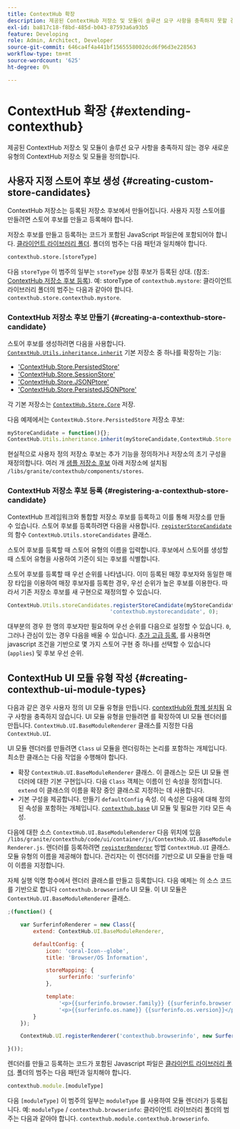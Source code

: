 ```yaml
---
title: ContextHub 확장
description: 제공된 ContextHub 저장소 및 모듈이 솔루션 요구 사항을 충족하지 못할 경우 새로운 유형의 ContextHub 저장소 및 모듈을 정의합니다
exl-id: ba817c18-f8bd-485d-b043-87593a6a93b5
feature: Developing
role: Admin, Architect, Developer
source-git-commit: 646ca4f4a441bf1565558002dcd6f96d3e228563
workflow-type: tm+mt
source-wordcount: '625'
ht-degree: 0%

---
```


# ContextHub 확장 {#extending-contexthub}

제공된 ContextHub 저장소 및 모듈이 솔루션 요구 사항을 충족하지 않는 경우 새로운 유형의 ContextHub 저장소 및 모듈을 정의합니다.

## 사용자 지정 스토어 후보 생성 {#creating-custom-store-candidates}

ContextHub 저장소는 등록된 저장소 후보에서 만들어집니다. 사용자 지정 스토어를 만들려면 스토어 후보를 만들고 등록해야 합니다.

저장소 후보를 만들고 등록하는 코드가 포함된 JavaScript 파일은에 포함되어야 합니다. [클라이언트 라이브러리 폴더](/help/implementing/developing/introduction/clientlibs.md). 폴더의 범주는 다음 패턴과 일치해야 합니다.

```xml
contexthub.store.[storeType]
```

다음 `storeType` 이 범주의 일부는 `storeType` 상점 후보가 등록된 상대. (참조: [ContextHub 저장소 후보 등록](#registering-a-contexthub-store-candidate)). 예: storeType of `contexthub.mystore`: 클라이언트 라이브러리 폴더의 범주는 다음과 같아야 합니다. `contexthub.store.contexthub.mystore`.

### ContextHub 저장소 후보 만들기 {#creating-a-contexthub-store-candidate}

스토어 후보를 생성하려면 다음을 사용합니다. [`ContextHub.Utils.inheritance.inherit`](contexthub-api.md#inherit-child-parent) 기본 저장소 중 하나를 확장하는 기능:

* [&#39;ContextHub.Store.PersistedStore&#39;](contexthub-api.md#contexthub-store-persistedstore)
* [&#39;ContextHub.Store.SessionStore&#39;](contexthub-api.md#contexthub-store-sessionstore)
* [&#39;ContextHub.Store.JSONPtore&#39;](contexthub-api.md#contexthub-store-jsonpstore)
* [&#39;ContextHub.Store.PersistedJSONPtore&#39;](contexthub-api.md#contexthub-store-persistedjsonpstore)

각 기본 저장소는 [`ContextHub.Store.Core`](contexthub-api.md#contexthub-store-core) 저장.

다음 예제에서는 `ContextHub.Store.PersistedStore` 저장소 후보:

```javascript
myStoreCandidate = function(){};
ContextHub.Utils.inheritance.inherit(myStoreCandidate,ContextHub.Store.PersistedStore);
```

현실적으로 사용자 정의 저장소 후보는 추가 기능을 정의하거나 저장소의 초기 구성을 재정의합니다. 여러 개 [샘플 저장소 후보](sample-stores.md) 아래 저장소에 설치됨 `/libs/granite/contexthub/components/stores`.

### ContextHub 저장소 후보 등록 {#registering-a-contexthub-store-candidate}

ContextHub 프레임워크와 통합할 저장소 후보를 등록하고 이를 통해 저장소를 만들 수 있습니다. 스토어 후보를 등록하려면 다음을 사용합니다. [`registerStoreCandidate`](contexthub-api.md#registerstorecandidate-store-storetype-priority-applies) 의 함수 `ContextHub.Utils.storeCandidates` 클래스.

스토어 후보를 등록할 때 스토어 유형의 이름을 입력합니다. 후보에서 스토어를 생성할 때 스토어 유형을 사용하여 기준이 되는 후보를 식별합니다.

스토어 후보를 등록할 때 우선 순위를 나타냅니다. 이미 등록된 매장 후보자와 동일한 매장 타입을 이용하여 매장 후보자를 등록한 경우, 우선 순위가 높은 후보를 이용한다. 따라서 기존 저장소 후보를 새 구현으로 재정의할 수 있습니다.

```javascript
ContextHub.Utils.storeCandidates.registerStoreCandidate(myStoreCandidate,
                                'contexthub.mystorecandidate', 0);
```

대부분의 경우 한 명의 후보자만 필요하며 우선 순위를 다음으로 설정할 수 있습니다. `0`, 그러나 관심이 있는 경우 다음을 배울 수 있습니다. [추가 고급 등록,](contexthub-api.md#registerstorecandidate-store-storetype-priority-applies) 를 사용하면 javascript 조건을 기반으로 몇 가지 스토어 구현 중 하나를 선택할 수 있습니다(`applies`) 및 후보 우선 순위.

## ContextHub UI 모듈 유형 작성 {#creating-contexthub-ui-module-types}

다음과 같은 경우 사용자 정의 UI 모듈 유형을 만듭니다. [contextHub와 함께 설치됨](sample-modules.md) 요구 사항을 충족하지 않습니다. UI 모듈 유형을 만들려면 를 확장하여 UI 모듈 렌더러를 만듭니다. `ContextHub.UI.BaseModuleRenderer` 클래스를 지정한 다음 `ContextHub.UI`.

UI 모듈 렌더러를 만들려면 `Class` ui 모듈을 렌더링하는 논리를 포함하는 개체입니다. 최소한 클래스는 다음 작업을 수행해야 합니다.

* 확장 `ContextHub.UI.BaseModuleRenderer` 클래스. 이 클래스는 모든 UI 모듈 렌더러에 대한 기본 구현입니다. 다음 `Class` 객체는 이름이 인 속성을 정의합니다. `extend` 이 클래스의 이름을 확장 중인 클래스로 지정하는 데 사용합니다.
* 기본 구성을 제공합니다. 만들기 `defaultConfig` 속성. 이 속성은 다음에 대해 정의된 속성을 포함하는 개체입니다. [`contexthub.base`](sample-modules.md#contexthub-base-ui-module-type) UI 모듈 및 필요한 기타 모든 속성.

다음에 대한 소스 `ContextHub.UI.BaseModuleRenderer` 다음 위치에 있음 `/libs/granite/contexthub/code/ui/container/js/ContextHub.UI.BaseModuleRenderer.js`.  렌더러를 등록하려면 [`registerRenderer`](contexthub-api.md#registerrenderer-moduletype-renderer-dontrender) 방법 `ContextHub.UI` 클래스. 모듈 유형의 이름을 제공해야 합니다. 관리자는 이 렌더러를 기반으로 UI 모듈을 만들 때 이 이름을 지정합니다.

자체 실행 익명 함수에서 렌더러 클래스를 만들고 등록합니다. 다음 예제는 의 소스 코드를 기반으로 합니다 `contexthub.browserinfo` UI 모듈. 이 UI 모듈은 `ContextHub.UI.BaseModuleRenderer` 클래스.

```javascript
;(function() {

    var SurferinfoRenderer = new Class({
        extend: ContextHub.UI.BaseModuleRenderer,

        defaultConfig: {
            icon: 'coral-Icon--globe',
            title: 'Browser/OS Information',

            storeMapping: {
                surferinfo: 'surferinfo'
            },

            template:
                '<p>{{surferinfo.browser.family}} {{surferinfo.browser.version}}</p>' +
                '<p>{{surferinfo.os.name}} {{surferinfo.os.version}}</p>'
        }
    });

    ContextHub.UI.registerRenderer('contexthub.browserinfo', new SurferinfoRenderer());

}());
```

렌더러를 만들고 등록하는 코드가 포함된 Javascript 파일은 [클라이언트 라이브러리 폴더](/help/implementing/developing/introduction/clientlibs.md). 폴더의 범주는 다음 패턴과 일치해야 합니다.

```javascript
contexthub.module.[moduleType]
```

다음 `[moduleType]` 이 범주의 일부는 `moduleType` 를 사용하여 모듈 렌더러가 등록됩니다. 예: `moduleType` / `contexthub.browserinfo`: 클라이언트 라이브러리 폴더의 범주는 다음과 같아야 합니다. `contexthub.module.contexthub.browserinfo`.
